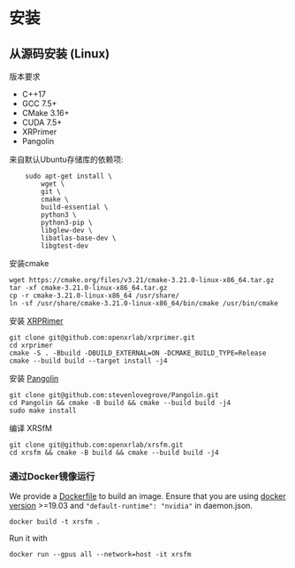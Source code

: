 

# 安装

## 从源码安装 (Linux) 

版本要求
+ C++17
+ GCC 7.5+
+ CMake 3.16+
+ CUDA 7.5+
+ XRPrimer
+ Pangolin

来自默认Ubuntu存储库的依赖项:
```shell
    sudo apt-get install \
        wget \
        git \
        cmake \
        build-essential \
        python3 \
        python3-pip \
        libglew-dev \
        libatlas-base-dev \
        libgtest-dev
```

安装cmake
```shell
wget https://cmake.org/files/v3.21/cmake-3.21.0-linux-x86_64.tar.gz
tar -xf cmake-3.21.0-linux-x86_64.tar.gz
cp -r cmake-3.21.0-linux-x86_64 /usr/share/
ln -sf /usr/share/cmake-3.21.0-linux-x86_64/bin/cmake /usr/bin/cmake
```

安装 [XRPRimer](https://github.com/openxrlab/xrprimer)
```shell
git clone git@github.com:openxrlab/xrprimer.git
cd xrprimer
cmake -S . -Bbuild -DBUILD_EXTERNAL=ON -DCMAKE_BUILD_TYPE=Release 
cmake --build build --target install -j4
```

安装 [Pangolin](https://github.com/stevenlovegrove/Pangolin)
```shell
git clone git@github.com:stevenlovegrove/Pangolin.git
cd Pangolin && cmake -B build && cmake --build build -j4 
sudo make install
```

编译 XRSfM
```shell
git clone git@github.com:openxrlab/xrsfm.git
cd xrsfm && cmake -B build && cmake --build build -j4
```
 
### 通过Docker镜像运行

We provide a [Dockerfile](../../Dockerfile) to build an image. Ensure that you are using [docker version](https://docs.docker.com/engine/install/) >=19.03 and `"default-runtime": "nvidia"` in daemon.json.

```shell
docker build -t xrsfm .
```

Run it with

```shell
docker run --gpus all --network=host -it xrsfm
```